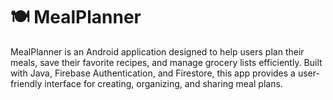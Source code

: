 # 🍽️ MealPlanner
MealPlanner is an Android application designed to help users plan their meals, save their favorite recipes, and manage grocery lists efficiently. Built with Java, Firebase Authentication, and Firestore, this app provides a user-friendly interface for creating, organizing, and sharing meal plans.
